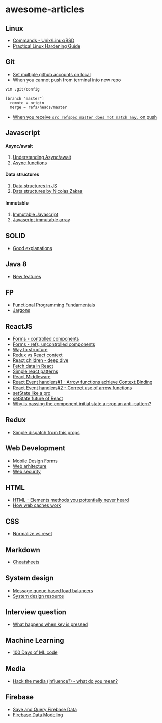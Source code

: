 # awesome-articles

## Linux
* [Commands - Unix/Linux/BSD](http://cb.vu/unixtoolbox.xhtml)
* [Practical Linux Hardening Guide](https://github.com/trimstray/the-practical-linux-hardening-guide?utm_source=programmingdigest&utm_medium=email&utm_campaign=featured#information_source-introduction-3)

## Git
* [Set multiple github accounts on local](https://medium.freecodecamp.org/manage-multiple-github-accounts-the-ssh-way-2dadc30ccaca)
* When you cannot push from terminal into new repo
```bash
vim .git/config
```
```vim
[branch "master"]
  remote = origin
  merge = refs/heads/master
```
* [When you receive ```src refspec master does not match any.``` on push](https://georgik.rocks/common-mistake-when-creating-new-git-repo/)

## Javascript
#### Async/await
1. [Understanding Async/await](https://hackernoon.com/understanding-async-await-in-javascript-1d81bb079b2c)
2. [Async functions](https://alligator.io/js/async-functions)

#### Data structures
1. [Data structures in JS ](http://blog.benoitvallon.com/data-structures-in-javascript/data-structures-in-javascript)
2. [Data structures by Nicolas Zakas](https://github.com/nzakas/computer-science-in-javascript/tree/master/data-structures)

#### Immutable
1. [Immutable Javascript](https://wecodetheweb.com/2016/02/12/immutable-javascript-using-es6-and-beyond/)
2. [Javascript immutable array](https://vincent.billey.me/pure-javascript-immutable-array/)

## SOLID
* [Good explanations](https://android.jlelse.eu/solid-principles-the-definitive-guide-75e30a284dea)

## Java 8 
* [New features](http://winterbe.com/posts/2014/03/16/java-8-tutorial/)

## FP
* [Functional Programming Fundamentals](https://www.matthewgerstman.com/functional-programming-fundamentals/?utm_source=reactdigest&utm_medium=email&utm_campaign=featured)
* [Jargons](https://github.com/hemanth/functional-programming-jargon)

## ReactJS
* [Forms - controlled components](https://lorenstewart.me/2016/10/31/react-js-forms-controlled-components/)
* [Forms - refs, uncontrolled components](https://lorenstewart.me/2017/06/10/react-js-forms-using-refs/)
* [Way to structure](https://hackernoon.com/the-100-correct-way-to-structure-a-react-app-or-why-theres-no-such-thing-3ede534ef1ed)
* [Redux vs React context](https://daveceddia.com/context-api-vs-redux/?utm_source=reactdigest&utm_medium=email&utm_campaign=featured)
* [React children - deep dive](https://mxstbr.blog/2017/02/react-children-deepdive/)
* [Fetch data in React](https://www.robinwieruch.de/react-fetching-data/)
* [Simple react patterns](http://lucasmreis.github.io/blog/simple-react-patterns/)
* [React Middleware](https://medium.com/@jacobp100/you-arent-using-redux-middleware-enough-94ffe991e6)
* [React Event handlers#1 - Arrow functions achieve Context Binding]()
* [React Event handlers#2 - Correct use of arrow functions](https://stackoverflow.com/questions/48699573/correct-use-of-arrow-functions-in-react)
* [setState like a pro](https://medium.freecodecamp.org/get-pro-with-react-setstate-in-10-minutes-d38251d1c781)
* [setState future of React](https://medium.freecodecamp.org/functional-setstate-is-the-future-of-react-374f30401b6b)
* [Why is passing the component initial state a prop an anti-pattern?](https://stackoverflow.com/questions/28785106/reactjs-why-is-passing-the-component-initial-state-a-prop-an-anti-pattern)

## Redux

* [Simple dispatch from this.props](https://stackoverflow.com/questions/34458261/how-to-get-simple-dispatch-from-this-props-using-connect-w-redux)

## Web Development
* [Mobile Design Forms](https://www.smashingmagazine.com/2018/08/best-practices-for-mobile-form-design/)
* [Web arhitecture](https://engineering.videoblocks.com/web-architecture-101-a3224e126947)
* [Web security](https://github.com/vasanthk/web-security-basics#csrf-cross-site-request-forgery)

## HTML
* [HTML - Elements methods you pottentially never heard](https://hackernoon.com/15-html-element-methods-youve-potentially-never-heard-of-fc6863e41b2a)
* [How web caches work](http://www.web-caching.com/mnot_tutorial/how.html)

## CSS
* [Normalize vs reset](http://nicolasgallagher.com/about-normalize-css/)

## Markdown
* [Cheatsheets](https://github.com/adam-p/markdown-here/wiki/Markdown-Cheatsheet)

## System design
* [Message queue based load balancers](https://zef.me/message-queue-based-load-balancing-c3905dd18f7)
* [System design resource](https://github.com/donnemartin/system-design-primer)

## Interview question
* [What happens when key is pressed](https://github.com/alex/what-happens-when#the-g-key-is-pressed)

## Machine Learning
* [100 Days of ML code](https://github.com/Avik-Jain/100-Days-Of-ML-Code)

## Media
* [Hack the media (influence?) - what do you mean?](https://github.com/nemild/hack-the-media)

## Firebase
* [Save and Query Firebase Data](https://howtofirebase.com/save-and-query-firebase-data-ed73fb8c6e3a)
* [Firebase Data Modeling](https://howtofirebase.com/firebase-data-modeling-939585ade7f4)
